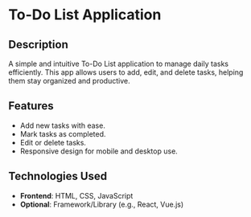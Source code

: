 # To-Do List Application

## Description
A simple and intuitive To-Do List application to manage daily tasks efficiently. This app allows users to add, edit, and delete tasks, helping them stay organized and productive.
## Features
- Add new tasks with ease.
- Mark tasks as completed.
- Edit or delete tasks.
- Responsive design for mobile and desktop use.
## Technologies Used
- **Frontend**: HTML, CSS, JavaScript
- **Optional**: Framework/Library (e.g., React, Vue.js)
